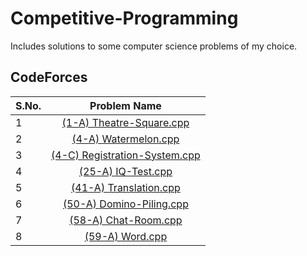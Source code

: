 # Competitive-Programming
Includes solutions to some computer science problems of my choice.
## CodeForces
**S.No.**  | **Problem Name**
---|:---:
1|[(1-A) Theatre-Square.cpp](http://codeforces.com/problemset/problem/1/A)
2|[(4-A) Watermelon.cpp](http://codeforces.com/problemset/problem/4/A)
3|[(4-C) Registration-System.cpp](https://codeforces.com/problemset/problem/4/C)
4|[(25-A) IQ-Test.cpp](https://codeforces.com/problemset/problem/4/C)
5|[(41-A) Translation.cpp](https://codeforces.com/contest/41/problem/A)
6|[(50-A) Domino-Piling.cpp](https://codeforces.com/contest/50/problem/A)
7|[(58-A) Chat-Room.cpp](https://codeforces.com/problemset/problem/58/A)
8|[(59-A) Word.cpp](https://codeforces.com/problemset/problem/59/A)
